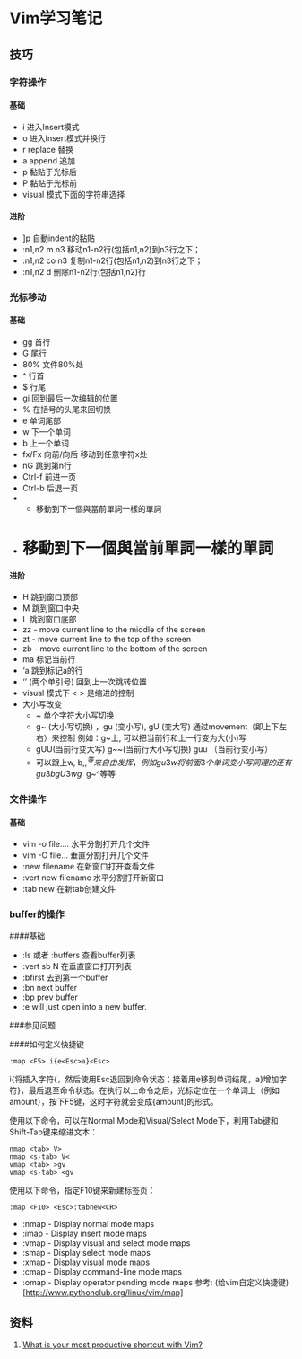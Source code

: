 Vim学习笔记
====================


## 技巧


### 字符操作

#### 基础
* i  进入Insert模式
* o  进入Insert模式并换行
* r  replace 替换
* a  append 追加
* p  黏贴于光标后
* P  黏贴于光标前
* visual 模式下面的字符串选择

#### 进阶
* ]p 自動indent的黏貼
* :n1,n2 m n3     移动n1-n2行(包括n1,n2)到n3行之下；
* :n1,n2 co n3    复制n1-n2行(包括n1,n2)到n3行之下；
* :n1,n2 d        删除n1-n2行(包括n1,n2)行

### 光标移动

#### 基础
* gg 首行
* G  尾行
* 80% 文件80%处
* ^ 行首
* $ 行尾
* gi 回到最后一次编辑的位置
* % 在括号的头尾来回切换
* e 单词尾部
* w 下一个单词
* b 上一个单词
* fx/Fx 向前/向后 移动到任意字符x处
* nG 跳到第n行
* Ctrl-f  前进一页
* Ctrl-b  后退一页
* * 移動到下一個與當前單詞一樣的單詞
* # 移動到下一個與當前單詞一樣的單詞

#### 进阶

* H 跳到窗口顶部
* M 跳到窗口中央
* L 跳到窗口底部
* zz - move current line to the middle of the screen
* zt - move current line to the top of the screen
* zb - move current line to the bottom of the screen
* ma 标记当前行
* ‘a 跳到标记a的行
* ‘’ (两个单引号)  回到上一次跳转位置
* visual 模式下  < > 是缩进的控制
* 大小写改变
  * ~ 单个字符大小写切换
  * g~ (大小写切换) ，gu (变小写), gU (变大写)  通过movement（即上下左右）来控制 例如：g~上, 可以把当前行和上一行变为大(小)写
  * gUU(当前行变大写) g~~(当前行大小写切换) guu （当前行变小写）
  * 可以跟上w, b,$, ^等来自由发挥， 例如  gu3w  将前面3个单词变小写  同理的还有 gu3b  gU3w  g~$   g~^等等

### 文件操作

#### 基础
* vim -o file….  水平分割打开几个文件
* vim -O file…  垂直分割打开几个文件
* :new filename 在新窗口打开查看文件
* :vert new filename 水平分割打开新窗口
* :tab new 在新tab创建文件

### buffer的操作

####基础
* :ls 或者 :buffers 查看buffer列表
* :vert sb N   在垂直窗口打开列表
* :bfirst 去到第一个buffer
* :bn  next buffer
* :bp  prev buffer
* :e <filename> will just open into a new buffer. 



###参见问题

####如何定义快捷键

```:map <F5> i{e<Esc>a}<Esc>```

i{将插入字符{，然后使用Esc退回到命令状态；接着用e移到单词结尾，a}增加字符}，最后退至命令状态。在执行以上命令之后，光标定位在一个单词上（例如amount），按下F5键，这时字符就会变成{amount}的形式。

使用以下命令，可以在Normal Mode和Visual/Select Mode下，利用Tab键和Shift-Tab键来缩进文本：

```
nmap <tab> V>
nmap <s-tab> V<
vmap <tab> >gv
vmap <s-tab> <gv
```

使用以下命令，指定F10键来新建标签页：

```
:map <F10> <Esc>:tabnew<CR>
```

* :nmap - Display normal mode maps
* :imap - Display insert mode maps
* :vmap - Display visual and select mode maps
* :smap - Display select mode maps
* :xmap - Display visual mode maps
* :cmap - Display command-line mode maps
* :omap - Display operator pending mode maps
参考: (给vim自定义快捷键)[http://www.pythonclub.org/linux/vim/map]

## 资料
1. [What is your most productive shortcut with Vim?](http://stackoverflow.com/questions/1218390/what-is-your-most-productive-shortcut-with-vim/1220118220118)
